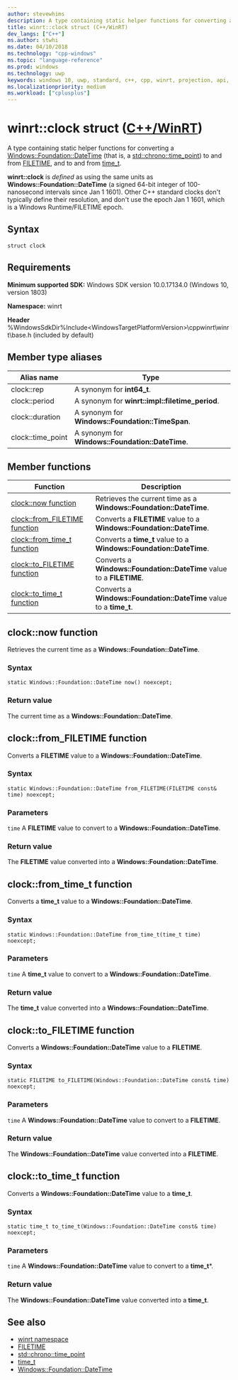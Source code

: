 ```yaml
---
author: stevewhims
description: A type containing static helper functions for converting a Windows::Foundation::DateTime (that is, a std::chrono::time_point) to and from FILETIME, and to and from time_t.
title: winrt::clock struct (C++/WinRT)
dev_langs: ["C++"]
ms.author: stwhi
ms.date: 04/10/2018
ms.technology: "cpp-windows"
ms.topic: "language-reference"
ms.prod: windows
ms.technology: uwp
keywords: windows 10, uwp, standard, c++, cpp, winrt, projection, api, reference, weak
ms.localizationpriority: medium
ms.workload: ["cplusplus"]
---
```


# winrt::clock struct ([C++/WinRT](/windows/uwp/cpp-and-winrt-apis/intro-to-using-cpp-with-winrt))
A type containing static helper functions for converting a [Windows::Foundation::DateTime](/uwp/api/windows.foundation.datetime) (that is, a [std::chrono::time_point](/cpp/standard-library/time-point-class)) to and from [FILETIME](https://msdn.microsoft.com/library/windows/desktop/ms724284), and to and from [time_t](/cpp/c-runtime-library/reference/time-time32-time64).

**winrt::clock** is *defined* as using the same units as **Windows::Foundation::DateTime** (a signed 64-bit integer of 100-nanosecond intervals since Jan 1 1601). Other C++ standard clocks don't typically define their resolution, and don't use the epoch Jan 1 1601, which is a Windows Runtime/FILETIME epoch.

## Syntax
```cppwinrt
struct clock
```

## Requirements
**Minimum supported SDK:** Windows SDK version 10.0.17134.0 (Windows 10, version 1803)

**Namespace:** winrt

**Header** %WindowsSdkDir%Include\<WindowsTargetPlatformVersion>\cppwinrt\winrt\base.h (included by default)

## Member type aliases
|Alias name|Type|
|------------|-----------------|
|clock::rep|A synonym for **int64_t**.|
|clock::period|A synonym for **winrt::impl::filetime_period**.|
|clock::duration|A synonym for **Windows::Foundation::TimeSpan**.|
|clock::time_point|A synonym for **Windows::Foundation::DateTime**.|

## Member functions
|Function|Description|
|------------|-----------------|
|[clock::now function](#clocknow-function)|Retrieves the current time as a **Windows::Foundation::DateTime**.|
|[clock::from_FILETIME function](#clockfromfiletime-function)|Converts a **FILETIME** value to a **Windows::Foundation::DateTime**.|
|[clock::from_time_t function](#clockfromtimet-function)|Converts a **time_t** value to a **Windows::Foundation::DateTime**.|
|[clock::to_FILETIME function](#clocktofiletime-function)|Converts a **Windows::Foundation::DateTime** value to a **FILETIME**.|
|[clock::to_time_t function](#clocktotimet-function)|Converts a **Windows::Foundation::DateTime** value to a **time_t**.|

## clock::now function
Retrieves the current time as a **Windows::Foundation::DateTime**.

### Syntax
```cppwinrt
static Windows::Foundation::DateTime now() noexcept;
```

### Return value 
The current time as a **Windows::Foundation::DateTime**.

## clock::from_FILETIME function
Converts a **FILETIME** value to a **Windows::Foundation::DateTime**.

### Syntax
```cppwinrt
static Windows::Foundation::DateTime from_FILETIME(FILETIME const& time) noexcept;
```

### Parameters
`time`
A **FILETIME** value to convert to a **Windows::Foundation::DateTime**.

### Return value 
The **FILETIME** value converted into a **Windows::Foundation::DateTime**.

## clock::from_time_t function
Converts a **time_t** value to a **Windows::Foundation::DateTime**.

### Syntax
```cppwinrt
static Windows::Foundation::DateTime from_time_t(time_t time) noexcept;
```

### Parameters
`time`
A **time_t** value to convert to a **Windows::Foundation::DateTime**.

### Return value 
The **time_t** value converted into a **Windows::Foundation::DateTime**.

## clock::to_FILETIME function
Converts a **Windows::Foundation::DateTime** value to a **FILETIME**.

### Syntax
```cppwinrt
static FILETIME to_FILETIME(Windows::Foundation::DateTime const& time) noexcept;
```

### Parameters
`time`
A **Windows::Foundation::DateTime** value to convert to a **FILETIME**.

### Return value 
The **Windows::Foundation::DateTime** value converted into a **FILETIME**.

## clock::to_time_t function
Converts a **Windows::Foundation::DateTime** value to a **time_t**.

### Syntax
```cppwinrt
static time_t to_time_t(Windows::Foundation::DateTime const& time) noexcept;
```

### Parameters
`time`
A **Windows::Foundation::DateTime** value to convert to a **time_t***.

### Return value 
The **Windows::Foundation::DateTime** value converted into a **time_t**.

## See also 
* [winrt namespace](winrt.md)
* [FILETIME](https://msdn.microsoft.com/library/windows/desktop/ms724284)
* [std::chrono::time_point](/cpp/standard-library/time-point-class)
* [time_t](/cpp/c-runtime-library/reference/time-time32-time64)
* [Windows::Foundation::DateTime](/uwp/api/windows.foundation.datetime)
